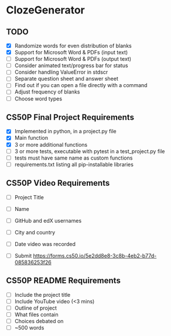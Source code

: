 # ClozeGenerator

## TODO
- [X] Randomize words for even distribution of blanks
- [X] Support for Microsoft Word & PDFs (input text)
- [ ] Support for Microsoft Word & PDFs (output text)
- [ ] Consider animated text/progress bar for status
- [ ] Consider handling ValueError in stdscr
- [ ] Separate question sheet and answer sheet
- [ ] Find out if you can open a file directly with a command
- [ ] Adjust frequency of blanks
- [ ] Choose word types

## CS50P Final Project Requirements 
- [X] Implemented in python, in a project.py file
- [X] Main function 
- [X] 3 or more additional functions 
- [ ] 3 or more tests, executable with pytest in a test_project.py file
- [ ] tests must have same name as custom functions 
- [ ] requirements.txt listing all pip-installable libraries

## CS50P Video Requirements 
- [ ] Project Title
- [ ] Name
- [ ] GitHub and edX usernames 
- [ ] City and country
- [ ] Date video was recorded
- [ ] Submit https://forms.cs50.io/5e2dd8e8-3c8b-4eb2-b77d-085836253f26


## CS50P README Requirements
- [ ] Include the project title 
- [ ] Include YouTube video (<3 mins)
- [ ] Outline of project 
- [ ] What files contain 
- [ ] Choices debated on 
- [ ] ~500 words